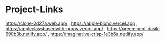 # Project-Links
https://clone-2d27a.web.app/   , https://apple-blond.vercel.app  ,  https://appleclassbasedwith-props.vercel.app/   ,  https://preeminent-dasik-690b3b.netlify.app/  ,    https://imaginative-crisp-1e3b6a.netlify.app/
